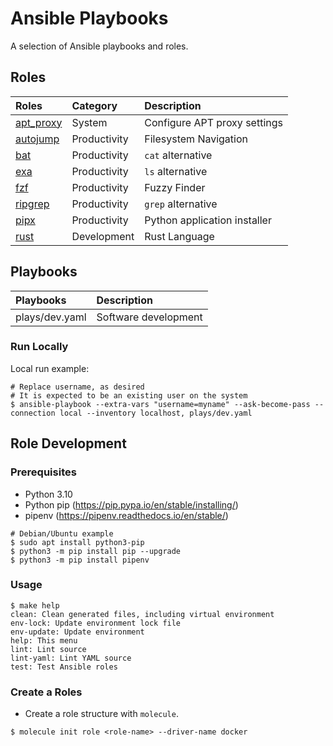 # Ansible Playbooks

A selection of Ansible playbooks and roles.

## Roles

| Roles                                  | Category     | Description                  |
|:---------------------------------------|:-------------|:-----------------------------|
| [apt_proxy](roles/apt_proxy/README.md) | System       | Configure APT proxy settings |
| [autojump](roles/autojump/README.md)   | Productivity | Filesystem Navigation        |
| [bat](roles/bat/README.md)             | Productivity | `cat` alternative            |
| [exa](roles/exa/README.md)             | Productivity | `ls` alternative             |
| [fzf](roles/fzf/README.md)             | Productivity | Fuzzy Finder                 |
| [ripgrep](roles/ripgrep/README.md)     | Productivity | `grep` alternative           |
| [pipx](roles/pipx/README.md)           | Productivity | Python application installer |
| [rust](roles/rust/README.md)           | Development  | Rust Language                |

## Playbooks

| Playbooks      | Description          |
|:---------------|:---------------------|
| plays/dev.yaml | Software development |

### Run Locally

Local run example:

```shell
# Replace username, as desired
# It is expected to be an existing user on the system
$ ansible-playbook --extra-vars "username=myname" --ask-become-pass --connection local --inventory localhost, plays/dev.yaml
```

## Role Development

### Prerequisites

* Python 3.10
* Python pip (https://pip.pypa.io/en/stable/installing/)
* pipenv (https://pipenv.readthedocs.io/en/stable/)

```shell
# Debian/Ubuntu example
$ sudo apt install python3-pip
$ python3 -m pip install pip --upgrade
$ python3 -m pip install pipenv
```

### Usage

```shell
$ make help
clean: Clean generated files, including virtual environment
env-lock: Update environment lock file
env-update: Update environment
help: This menu
lint: Lint source
lint-yaml: Lint YAML source
test: Test Ansible roles
```

### Create a Roles

* Create a role structure with `molecule`.

```shell
$ molecule init role <role-name> --driver-name docker
```
